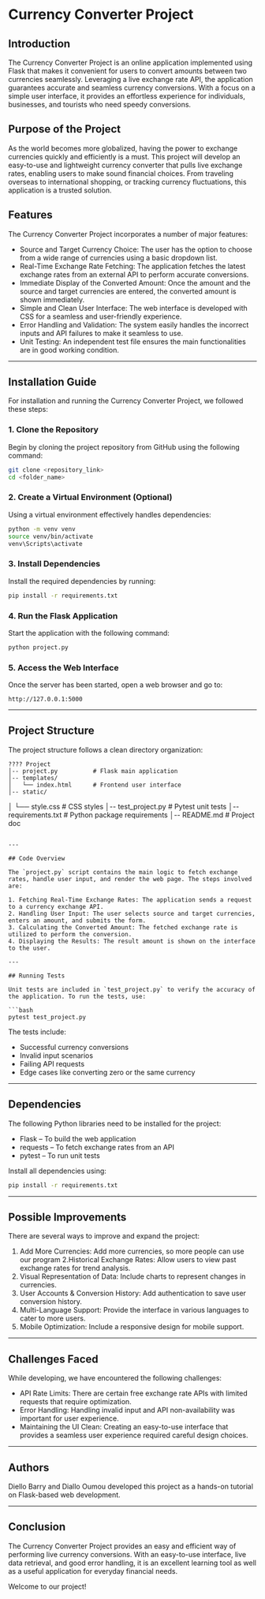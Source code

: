  # Currency Converter Project

## Introduction

The Currency Converter Project is an online application implemented using Flask that makes it convenient for users to convert amounts between two currencies seamlessly. Leveraging a live exchange rate API, the application guarantees accurate and seamless currency conversions. With a focus on a simple user interface, it provides an effortless experience for individuals, businesses, and tourists who need speedy conversions.

## Purpose of the Project

As the world becomes more globalized, having the power to exchange currencies quickly and efficiently is a must. This project will develop an easy-to-use and lightweight currency converter that pulls live exchange rates, enabling users to make sound financial choices. From traveling overseas to international shopping, or tracking currency fluctuations, this application is a trusted solution.

## Features

The Currency Converter Project incorporates a number of major features:

- Source and Target Currency Choice: The user has the option to choose from a wide range of currencies using a basic dropdown list.
- Real-Time Exchange Rate Fetching: The application fetches the latest exchange rates from an external API to perform accurate conversions.
- Immediate Display of the Converted Amount: Once the amount and the source and target currencies are entered, the converted amount is shown immediately.
- Simple and Clean User Interface: The web interface is developed with CSS for a seamless and user-friendly experience.
- Error Handling and Validation: The system easily handles the incorrect inputs and API failures to make it seamless to use.
- Unit Testing: An independent test file ensures the main functionalities are in good working condition.

---

## Installation Guide

For installation and running the Currency Converter Project, we followed these steps:

### 1. Clone the Repository

Begin by cloning the project repository from GitHub using the following command:

```bash
git clone <repository_link>
cd <folder_name>
```

### 2. Create a Virtual Environment (Optional)

Using a virtual environment effectively handles dependencies:

```bash
python -m venv venv
source venv/bin/activate
venv\Scripts\activate
```

### 3. Install Dependencies

Install the required dependencies by running:

```bash
pip install -r requirements.txt
```

### 4. Run the Flask Application

Start the application with the following command:

```bash
python project.py
```

### 5. Access the Web Interface

Once the server has been started, open a web browser and go to:

```
http://127.0.0.1:5000
```

---

## Project Structure

The project structure follows a clean directory organization:

```
???? Project  
│-- project.py          # Flask main application
│-- templates/
│   └── index.html      # Frontend user interface
│-- static/
```
│   └── style.css       # CSS styles
│-- test_project.py     # Pytest unit tests
│-- requirements.txt    # Python package requirements
│-- README.md           # Project doc
```

---

## Code Overview

The `project.py` script contains the main logic to fetch exchange rates, handle user input, and render the web page. The steps involved are:

1. Fetching Real-Time Exchange Rates: The application sends a request to a currency exchange API.
2. Handling User Input: The user selects source and target currencies, enters an amount, and submits the form.
3. Calculating the Converted Amount: The fetched exchange rate is utilized to perform the conversion.
4. Displaying the Results: The result amount is shown on the interface to the user.

---

## Running Tests

Unit tests are included in `test_project.py` to verify the accuracy of the application. To run the tests, use:

```bash
pytest test_project.py
```

The tests include:
- Successful currency conversions
- Invalid input scenarios
- Failing API requests
- Edge cases like converting zero or the same currency

---

## Dependencies

The following Python libraries need to be installed for the project:

- Flask – To build the web application
- requests – To fetch exchange rates from an API
- pytest – To run unit tests

Install all dependencies using:

```bash
pip install -r requirements.txt
```

---

## Possible Improvements

There are several ways to improve and expand the project:

1. Add More Currencies: Add more currencies, so more people can use our program
2.Historical Exchange Rates: Allow users to view past exchange rates for trend analysis.
3. Visual Representation of Data: Include charts to represent changes in currencies.
4. User Accounts & Conversion History: Add authentication to save user conversion history.
5. Multi-Language Support: Provide the interface in various languages to cater to more users.
6. Mobile Optimization: Include a responsive design for mobile support.

---

## Challenges Faced

While developing, we have encountered the following challenges:

- API Rate Limits: There are certain free exchange rate APIs with limited requests that require optimization.
- Error Handling: Handling invalid input and API non-availability was important for user experience.
- Maintaining the UI Clean: Creating an easy-to-use interface that provides a seamless user experience required careful design choices.

---

## Authors

Diello Barry and Diallo Oumou developed this project as a hands-on tutorial on Flask-based web development.

---

## Conclusion

The Currency Converter Project provides an easy and efficient way of performing live currency conversions. With an easy-to-use interface, live data retrieval, and good error handling, it is an excellent learning tool as well as a useful application for everyday financial needs.

Welcome to our project!



